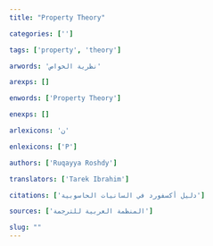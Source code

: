 ```yaml
---
title: "Property Theory"

categories: ['']

tags: ['property', 'theory']

arwords: 'نظرية الخواص'

arexps: []

enwords: ['Property Theory']

enexps: []

arlexicons: 'ن'

enlexicons: ['P']

authors: ['Ruqayya Roshdy']

translators: ['Tarek Ibrahim']

citations: ['دليل أكسفورد في السانيات الحاسوبية']

sources: ['المنظمة العربية للترجمة']

slug: ""
---
```

